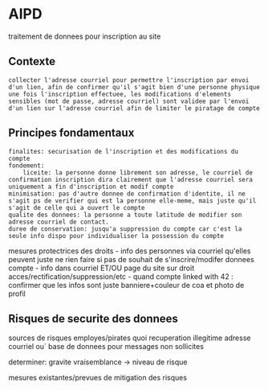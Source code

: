 # AIPD

traitement de donnees pour inscription au site


## Contexte
	collecter l'adresse courriel pour permettre l'inscription par envoi d'un lien, afin de confirmer qu'il s'agit bien d'une personne physique
	une fois l'inscription effectuee, les modifications d'elements sensibles (mot de passe, adresse courriel) sont validee par l'envoi d'un lien sur l'adresse courriel afin de limiter le piratage de compte

## Principes fondamentaux
	finalites: securisation de l'inscription et des modifications du compte
	fondement: 
		liceite: la personne donne librement son adresse, le courriel de confirmation inscription dira clairement que l'adresse courriel sera uniquement a fin d'inscription et modif compte
	minimisation: pas d'autre donnee de confirmation d'identite, il ne s'agit ps de verifier qui est la personne elle-meme, mais juste qu'il s'agit de celle qui a ouvert le compte
	qualite des donnees: la personne a toute latitude de modifier son adresse courriel de contact.
	duree de conservation: jusqu'a suppression du compte car c'est la seule info dispo pour individualiser la possession du compte


mesures protectrices des droits
	- info des personnes via courriel qu'elles peuvent juste ne rien faire si pas de souhait de s'inscrire/modifer donnees compte
	- info dans courriel ET/OU page du site sur droit acces/rectification/suppression/etc
	- quand compte linked with 42 : confirmer que les infos sont juste banniere+couleur de coa et photo de profil



## Risques de securite des donnees
sources de risques
	employes/pirates
quoi
	recuperation illegitime adresse courriel
ou`
	base de donnees
pour
	messages non sollicites

determiner:
	gravite	vraisemblance	-> niveau de risque

mesures existantes/prevues de mitigation des risques

